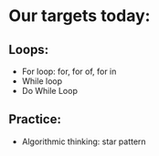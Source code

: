 # Our targets today:

## Loops:

- For loop: for, for of, for in
- While loop
- Do While Loop

## Practice:

- Algorithmic thinking: star pattern
